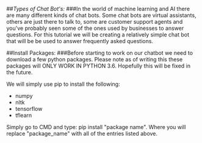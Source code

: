 ##*Types of Chat Bot's:*
###In the world of machine learning and AI there are many different kinds of chat bots. Some chat bots are virtual assistants, others are just there to talk to, some are customer support agents and you've probably seen some of the ones used by businesses to answer questions. For this tutorial we will be creating a relatively simple chat bot that will be be used to answer frequently asked questions.

##Install Packages:
###Before starting to work on our chatbot we need to download a few python packages. Please note as of writing this these packages will ONLY WORK IN PYTHON 3.6. Hopefully this will be fixed in the future.

We will simply use pip to install the following:
- numpy
- nltk
- tensorflow
- tflearn

Simply go to CMD and type: pip install "package name". Where you will replace "package_name" with all of the entries listed above.
